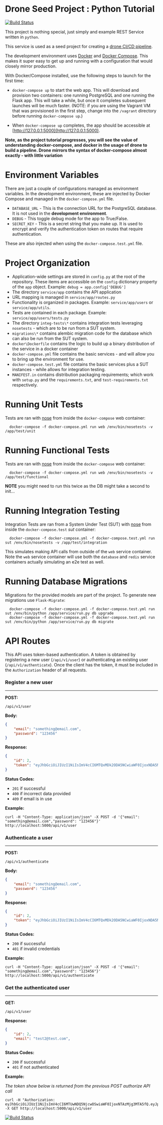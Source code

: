 # Drone Seed Project : Python Tutorial

[![Build Status](https://ci.cloudlockng.com/api/badges/josebarn/drone-python-tutorial/status.svg)](https://ci.cloudlockng.com/josebarn/drone-python-tutorial)

This project is nothing special, just simply and example REST Service written in `python`.

This service is used as a seed project for creating a [drone CI/CD pipeline](https://drone.io).

The development environment uses [Docker](http://www.docker.com/) and [Docker Compose](https://docs.docker.com/compose/). This makes it super easy to get up and running with a configuration that would closely mirror production.

With Docker/Compose installed, use the following steps to launch for the first time:

* `docker-compose up` to start the web app. This will download and provision two containers: one running PostgreSQL and one running the Flask app. This will take a while, but once it completes subsequent launches will be much faster. (NOTE: if you are using the Vagrant VM that was provisioned in the first step, change into the `/vagrant` directory before running `docker-compose up`.)

* When `docker-compose up` completes, the app should be accessible at [http://127.0.0.1:5000](http://127.0.0.1:5000).

**Note, as the project tutorial progresses, you will see the value of understanding docker-compose, and docker in the usage of drone to build a pipeline. Drone mirrors the syntax of docker-compose almost exactly - with little variation**

Environment Variables
====================

There are just a couple of configurations managed as environment variables. In the development environment, these are injected by Docker Compose and managed in the `docker-compose.yml` file.

* `DATABASE_URL` - This is the connection URL for the PostgreSQL database. It is not used in the **development environment**.
* `DEBUG` - This toggle debug mode for the app to True/False.
* `SECRET_KEY` - This is a secret string that you make up. It is used to encrypt and verify the authentication token on routes that require authentication.

These are also injected when using the `docker-compose.test.yml` file.

Project Organization
====================

* Application-wide settings are stored in `config.py` at the root of the repository. These items are accessible on the `config` dictionary property of the `app` object. Example: `debug = app.config['DEBUG']`
* The directory `service/app` contains the API application
* URL mapping is managed in `service/app/routes.py`
* Functionality is organized in packages. Example: `service/app/users` or `service/app/utils`.
* Tests are contained in each package. Example: `service/app/users/tests.py`
* The directory `integ-tests\*` contains integration tests leveraging `nosetests` - which are to be run from a SUT system.
* `migrations\*` contains alembic migration code for the database which can also be run from the SUT system.
* `docker\Dockerfile` contains the logic to build up a binary distribution of the service in a docker container
* `docker-compose.yml` file contains the basic services - and will allow you to bring up the environment for use.
* `docker-compose.test.yml` file contains the basic services plus a SUT instances - while allows for integration testing.
* `MANIFEST.in` contains distribution packaging requirements; which work with `setup.py` and the `requirements.txt`, and `test-requirements.txt` respectively.

Running Unit Tests
====================

Tests are ran with [nose](https://nose.readthedocs.org/en/latest/) from inside the `docker-compose` web container:

```
  docker-compose -f docker-compose.yml run web /env/bin/nosetests -v /app/test/unit
```

Running Functional Tests
====================

Tests are ran with [nose](https://nose.readthedocs.org/en/latest/) from inside the `docker-compose` web container:

```
  docker-compose -f docker-compose.yml run web /env/bin/nosetests -v /app/test/functional
```

**NOTE** you might need to run this twice as the DB might take a second to init...

Running Integration Testing
====================

Integration Tests are ran from a System Under Test (SUT) with [nose](https://nose.readthedocs.org/en/latest/) from inside the `docker-compose.test` *sut* container:

```
  docker-compose -f docker-compose.yml -f docker-compose.test.yml run sut /env/bin/nosetests -v /app/test/integration
```

This simulates making API calls from outside of the `web` service container. Note the `web` service container will use both the `database` and `redis` service containers actually simulating an e2e test as well.

Running Database Migrations
====================

Migrations for the provided models are part of the project. To generate new migrations use `Flask-Migrate`:

```
  docker-compose -f docker-compose.yml -f docker-compose.test.yml run sut /env/bin/python /app/service/run.py db upgrade
  docker-compose -f docker-compose.yml -f docker-compose.test.yml run sut /env/bin/python /app/service/run.py db migrate
```


API Routes
====================

This API uses token-based authentication. A token is obtained by registering a new user (`/api/v1/user`) or authenticating an existing user (`/api/v1/authenticate`). Once the client has the token, it must be included in the `Authorization` header of all requests.


### Register a new user
---
**POST:**
```
/api/v1/user
```

**Body:**
```json
{
    "email": "something@email.com",
    "password": "123456"
}
```

**Response:**
```json
{
    "id": 2,
    "token": "eyJhbGciOiJIUzI1NiIsImV4cCI6MTQxMDk2ODA5NCwiaWF0IjoxNDA5NzU4NDk0fQ.eyJpc19hZG1pbiI6ZmFsc2UsImlkIjoyLCJlbWFpbCI6InRlc3QyQHRlc3QuY29tIn0.goBHisCajafl4a93jfal0sD5pdjeYd5se_a9sEkHs"
}
```

**Status Codes:**
* `201` if successful
* `400` if incorrect data provided
* `409` if email is in use

**Example:**
```
curl -H "Content-Type: application/json" -X POST -d '{"email": "something@email.com","password": "123456"}' http://localhost:5000/api/v1/user
```

### Authenticate a user
---

**POST:**
```
/api/v1/authenticate
```

**Body:**
```json
{
    "email": "something@email.com",
    "password": "123456"
}
```

**Response:**
```json
{
    "id": 2,
    "token": "eyJhbGciOiJIUzI1NiIsImV4cCI6MTQxMDk2ODA5NCwiaWF0IjoxNDA5NzU4NDk0fQ.eyJpc19hZG1pbiI6ZmFsc2UsImlkIjoyLCJlbWFpbCI6InRlc3QyQHRlc3QuY29tIn0.goBHisCajafl4a93jfal0sD5pdjeYd5se_a9sEkHs"
}
```

**Status Codes:**
* `200` if successful
* `401` if invalid credentials

**Example:**
```
curl -H "Content-Type: application/json" -X POST -d '{"email": "something@email.com","password": "123456"}' http://localhost:5000/api/v1/authenticate
```

### Get the authenticated user
---

**GET:**
```
/api/v1/user
```

**Response:**
```json
{
    "id": 2,
    "email": "test2@test.com",
}
```

**Status Codes:**
* `200` if successful
* `401` if not authenticated

**Example:**

*The token show below is returned from the previous POST authorize API call*
```
curl -H "Authorization: eyJhbGciOiJIUzI1NiIsImV4cCI6MTUwNDQ5NjcwOSwiaWF0IjoxNTAzMjg3MTA5fQ.eyJpc19hZG1pbiI6ZmFsc2UsImlkIjoxLCJlbWFpbCI6InNvbWV0aGluZ0BlbWFpbC5jb20ifQ.TcD7N62bfcDEyOzS4_8KnT9v9iQwZCJipxxtSiPf5tQ" -X GET http://localhost:5000/api/v1/user
```

[![Build Status](https://ci.cloudlockng.com/api/badges/agonencl/drone-python-tutorial/status.svg)](https://ci.cloudlockng.com/agonencl/drone-python-tutorial)

